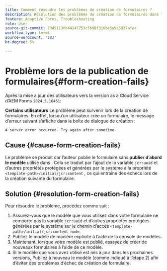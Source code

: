 ```yaml
---
title: Comment résoudre les problèmes de création de formulaires ?
description: Résolution des problèmes de création de formulaires dans l’environnement as a Cloud Service d’AEM Forms.
feature: Adaptive Forms, Troubleshooting
role: User
source-git-commit: 23491130b44147753c5b98f316be5a9e5937afea
workflow-type: tm+mt
source-wordcount: '183'
ht-degree: 5%

---
```


# Problème lors de la publication de formulaires{#form-creation-fails}

Après la mise à jour des utilisateurs vers la version as a Cloud Service d’AEM Forms `2024.5.16461`:

**Certains utilisateurs** Le problème peut survenir lors de la création de formulaires. En effet, lorsqu’un utilisateur crée un formulaire, le message d’erreur suivant s’affiche dans la boîte de dialogue de création :

`A server error occurred. Try again after sometime.`

## Cause {#cause-form-creation-fails}

Le problème se produit car l’auteur publie le formulaire sans **publier d’abord le modèle** utilisé dans . Cela se traduit par l’ajout de la variable `jcr:uuid` et d’autres propriétés protégées et générées par le système à la propriété `<template-path>/initial/jcr:content` , ce qui entraîne des échecs lors de la création suivante du formulaire.

## Solution {#resolution-form-creation-fails}

Pour résoudre le problème, procédez comme suit :

1. Assurez-vous que le modèle que vous utilisez dans votre formulaire ne comporte pas la variable `jcr:uuid` et d’autres propriétés protégées générées par le système sur le chemin d’accès `<template-path>/initial/jcr:content node`.
1. Publiez le modèle de manière explicite à l’aide de la console de modèles.
1. Maintenant, lorsque votre modèle est publié, essayez de créer de nouveaux formulaires à l’aide de ce modèle.
1. Si le modèle que vous avez utilisé est mis à jour dans les prochaines versions, Publiez à nouveau le modèle (comme indiqué à l’étape 2) afin d’éviter des problèmes d’échec de création de formulaire.


<!--

# Issue {#form-creation-fails}

After updating to AEM Forms as a Cloud Service version `2024.5.16461.20240524T172309Z`, When a user publishes a form using an unpublished template, it fails to create a form and shows an error:

`Property is protected: jcr:uuid = 09e0d6be-f619-4405-b021-27eb1c5326d3`

## Solution {#troubleshoot-form-creation-fails}

To resolve the issue, perform the following workaround steps:

1. Publish the template explicitly using the template console.
    
    >[!NOTE]
    > Prior to this step ensure that the (unpublished) template does not have `jcr:uuid` and other system generated properties under the initial content's `jcr:content node`. To sort out it, first, sanitize the template to publish it explicitly.

    >[!NOTE]
    > This action doesn't replicate the initial content node.
1. Now, when your template is published, try creating new forms using the template.
1. If the template is changed in the future, publish it again as mentioned in the step 1.

-->










